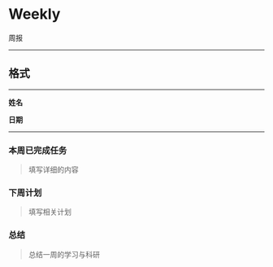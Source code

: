 # Weekly

周报

---

## 格式

---

**姓名**

**日期**

---

### 本周已完成任务

> 填写详细的内容

### 下周计划

> 填写相关计划

### 总结

> 总结一周的学习与科研
